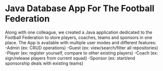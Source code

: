 # Java Database App For The Football Federation

  Along with one colleague, we created a Java application dedicated
to the Football Federation to store players, coaches, teams and
sponsors in one place.
  The App is available with multiple user modes and different features:
    -Admin (ex: CRUD operations)
    -Guest (ex: view/search/filter all repositories)
    -Player (ex: register yourself, compare to other existing players)
    -Coach (ex: sign/release players from current squad)
    -Sponsor (ex: start/end sponsorship deals with existing teams)
